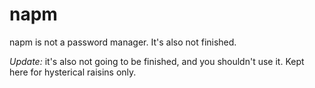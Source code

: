 napm
====

napm is not a password manager. It's also not finished.

*Update:* it's also not going to be finished, and you shouldn't use
 it. Kept here for hysterical raisins only.